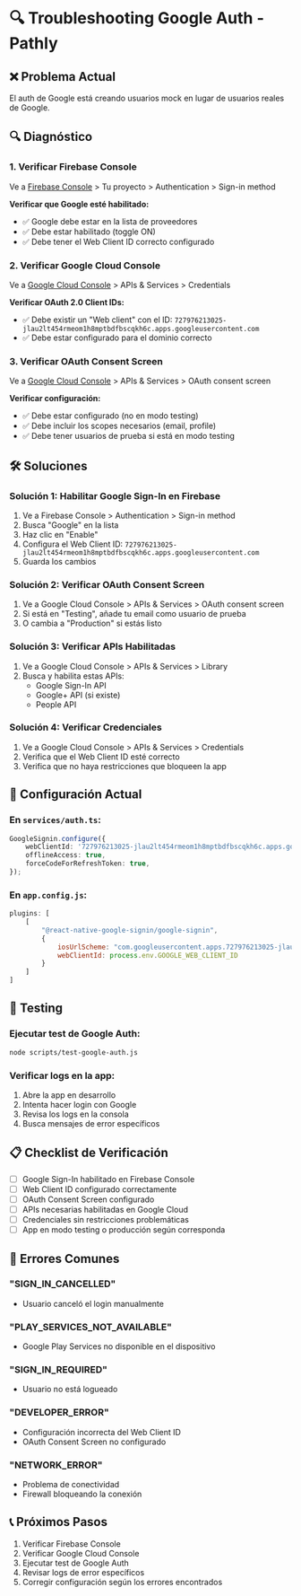 # 🔍 Troubleshooting Google Auth - Pathly

## ❌ Problema Actual
El auth de Google está creando usuarios mock en lugar de usuarios reales de Google.

## 🔍 Diagnóstico

### 1. Verificar Firebase Console
Ve a [Firebase Console](https://console.firebase.google.com/) > Tu proyecto > Authentication > Sign-in method

**Verificar que Google esté habilitado:**
- ✅ Google debe estar en la lista de proveedores
- ✅ Debe estar habilitado (toggle ON)
- ✅ Debe tener el Web Client ID correcto configurado

### 2. Verificar Google Cloud Console
Ve a [Google Cloud Console](https://console.cloud.google.com/) > APIs & Services > Credentials

**Verificar OAuth 2.0 Client IDs:**
- ✅ Debe existir un "Web client" con el ID: `727976213025-jlau2lt454rmeom1h8mptbdfbscqkh6c.apps.googleusercontent.com`
- ✅ Debe estar configurado para el dominio correcto

### 3. Verificar OAuth Consent Screen
Ve a [Google Cloud Console](https://console.cloud.google.com/) > APIs & Services > OAuth consent screen

**Verificar configuración:**
- ✅ Debe estar configurado (no en modo testing)
- ✅ Debe incluir los scopes necesarios (email, profile)
- ✅ Debe tener usuarios de prueba si está en modo testing

## 🛠️ Soluciones

### Solución 1: Habilitar Google Sign-In en Firebase
1. Ve a Firebase Console > Authentication > Sign-in method
2. Busca "Google" en la lista
3. Haz clic en "Enable"
4. Configura el Web Client ID: `727976213025-jlau2lt454rmeom1h8mptbdfbscqkh6c.apps.googleusercontent.com`
5. Guarda los cambios

### Solución 2: Verificar OAuth Consent Screen
1. Ve a Google Cloud Console > APIs & Services > OAuth consent screen
2. Si está en "Testing", añade tu email como usuario de prueba
3. O cambia a "Production" si estás listo

### Solución 3: Verificar APIs Habilitadas
1. Ve a Google Cloud Console > APIs & Services > Library
2. Busca y habilita estas APIs:
   - Google Sign-In API
   - Google+ API (si existe)
   - People API

### Solución 4: Verificar Credenciales
1. Ve a Google Cloud Console > APIs & Services > Credentials
2. Verifica que el Web Client ID esté correcto
3. Verifica que no haya restricciones que bloqueen la app

## 🔧 Configuración Actual

### En `services/auth.ts`:
```typescript
GoogleSignin.configure({
    webClientId: '727976213025-jlau2lt454rmeom1h8mptbdfbscqkh6c.apps.googleusercontent.com',
    offlineAccess: true,
    forceCodeForRefreshToken: true,
});
```

### En `app.config.js`:
```javascript
plugins: [
    [
        "@react-native-google-signin/google-signin",
        {
            iosUrlScheme: "com.googleusercontent.apps.727976213025-jlau2lt454rmeom1h8mptbdfbscqkh6c",
            webClientId: process.env.GOOGLE_WEB_CLIENT_ID
        }
    ]
]
```

## 🧪 Testing

### Ejecutar test de Google Auth:
```bash
node scripts/test-google-auth.js
```

### Verificar logs en la app:
1. Abre la app en desarrollo
2. Intenta hacer login con Google
3. Revisa los logs en la consola
4. Busca mensajes de error específicos

## 📋 Checklist de Verificación

- [ ] Google Sign-In habilitado en Firebase Console
- [ ] Web Client ID configurado correctamente
- [ ] OAuth Consent Screen configurado
- [ ] APIs necesarias habilitadas en Google Cloud
- [ ] Credenciales sin restricciones problemáticas
- [ ] App en modo testing o producción según corresponda

## 🚨 Errores Comunes

### "SIGN_IN_CANCELLED"
- Usuario canceló el login manualmente

### "PLAY_SERVICES_NOT_AVAILABLE"
- Google Play Services no disponible en el dispositivo

### "SIGN_IN_REQUIRED"
- Usuario no está logueado

### "DEVELOPER_ERROR"
- Configuración incorrecta del Web Client ID
- OAuth Consent Screen no configurado

### "NETWORK_ERROR"
- Problema de conectividad
- Firewall bloqueando la conexión

## 📞 Próximos Pasos

1. Verificar Firebase Console
2. Verificar Google Cloud Console
3. Ejecutar test de Google Auth
4. Revisar logs de error específicos
5. Corregir configuración según los errores encontrados 